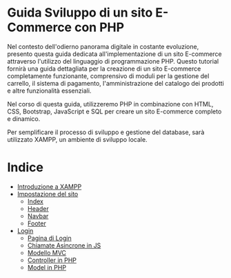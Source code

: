 # Guida Sviluppo di un sito E-Commerce con PHP

Nel contesto dell'odierno panorama digitale in costante evoluzione, presento questa guida dedicata all'implementazione di un sito E-commerce attraverso l'utilizzo del linguaggio di programmazione PHP. Questo tutorial fornirà una guida dettagliata per la creazione di un sito E-commerce completamente funzionante, comprensivo di moduli per la gestione del carrello, il sistema di pagamento, l'amministrazione del catalogo dei prodotti e altre funzionalità essenziali.

Nel corso di questa guida, utilizzeremo PHP in combinazione con HTML, CSS, Bootstrap, JavaScript e SQL per creare un sito E-commerce completo e dinamico.

Per semplificare il processo di sviluppo e gestione del database, sarà utilizzato XAMPP, un ambiente di sviluppo locale. 

# Indice

- [Introduzione a XAMPP](Guide/Xampp.md)
- [Impostazione del sito](Guide/Lezione1/impostazione.md)
   - [Index](Guide/Lezione1/impostazione.md#indexphp)    
   - [Header](Guide/Lezione1/impostazione.md#headerphp)
   - [Navbar](Guide/Lezione1/impostazione.md#navbarphp)
   - [Footer](Guide/Lezione1/impostazione.md#footerphp)
- [Login](Guide/Lezione1/Login.md)
   - [Pagina di Login](header.md)
   - [Chiamate Asincrone in JS](header.md)
   - [Modello MVC](navbar.md)
   - [Controller in PHP](footer.md)
   - [Model in PHP](index.md)
